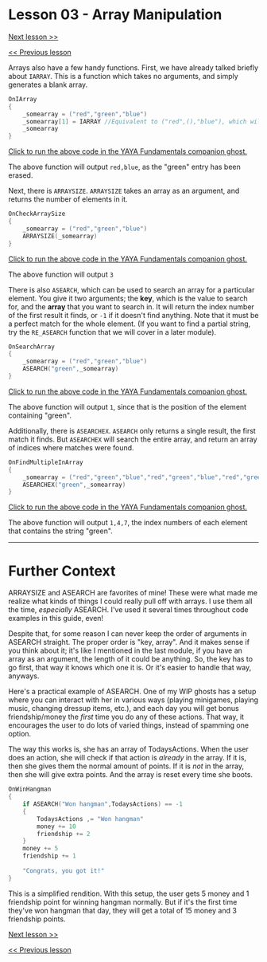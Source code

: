 # Lesson 03 - Array Manipulation

[Next lesson >>](https://github.com/Zichqec/YAYA_Fundamentals/blob/main/Module%2005%20-%20Common%20Functions/04%20-%20Randomness.md)

[<< Previous lesson](https://github.com/Zichqec/YAYA_Fundamentals/blob/main/Module%2005%20-%20Common%20Functions/02%20-%20Variable%20Manipulation.md)

Arrays also have a few handy functions. First, we have already talked briefly about `IARRAY`. This is a function which takes no arguments, and simply generates a blank array.

```c
OnIArray
{
	_somearray = ("red","green","blue")
	_somearray[1] = IARRAY //Equivalent to ("red",(),"blue"), which will simply become the array ("red","blue") when combined
	_somearray
}
```

[Click to run the above code in the YAYA Fundamentals companion ghost.](https://zichqec.github.io/s-the-skeleton/jump.html?url=x-ukagaka-link%3Atype%3Devent%26ghost%3DYAYA%20Fundamentals%26info%3DOnExample.M5.L3.IArray)

The above function will output `red,blue`, as the "green" entry has been erased.

Next, there is `ARRAYSIZE`. `ARRAYSIZE` takes an array as an argument, and returns the number of elements in it.

```c
OnCheckArraySize
{
	_somearray = ("red","green","blue")
	ARRAYSIZE(_somearray)
}
```

[Click to run the above code in the YAYA Fundamentals companion ghost.](https://zichqec.github.io/s-the-skeleton/jump.html?url=x-ukagaka-link%3Atype%3Devent%26ghost%3DYAYA%20Fundamentals%26info%3DOnExample.M5.L3.CheckArraySize)

The above function will output `3`

There is also `ASEARCH`, which can be used to search an array for a particular element. You give it two arguments; the **key**, which is the value to search for, and the **array** that you want to search in. It will return the index number of the first result it finds, or `-1` if it doesn't find anything. Note that it must be a perfect match for the whole element. (If you want to find a partial string, try the `RE_ASEARCH` function that we will cover in a later module).

```c
OnSearchArray
{
	_somearray = ("red","green","blue")
	ASEARCH("green",_somearray)
}
```

[Click to run the above code in the YAYA Fundamentals companion ghost.](https://zichqec.github.io/s-the-skeleton/jump.html?url=x-ukagaka-link%3Atype%3Devent%26ghost%3DYAYA%20Fundamentals%26info%3DOnExample.M5.L3.SearchArray)

The above function will output `1`, since that is the position of the element containing "green".

Additionally, there is `ASEARCHEX`. `ASEARCH` only returns a single result, the first match it finds. But `ASEARCHEX` will search the entire array, and return an array of indices where matches were found.

```c
OnFindMultipleInArray
{
	_somearray = ("red","green","blue","red","green","blue","red","green","blue")
	ASEARCHEX("green",_somearray)
}
```

[Click to run the above code in the YAYA Fundamentals companion ghost.](https://zichqec.github.io/s-the-skeleton/jump.html?url=x-ukagaka-link%3Atype%3Devent%26ghost%3DYAYA%20Fundamentals%26info%3DOnExample.M5.L3.FindMultipleInArray)

The above function will output `1,4,7`, the index numbers of each element that contains the string "green".

---

# Further Context

ARRAYSIZE and ASEARCH are favorites of mine! These were what made me realize what kinds of things I could really pull off with arrays. I use them all the time, *especially* ASEARCH. I've used it several times throughout code examples in this guide, even!

Despite that, for some reason I can never keep the order of arguments in ASEARCH straight. The proper order is "key, array". And it makes sense if you think about it; it's like I mentioned in the last module, if you have an array as an argument, the length of it could be anything. So, the key has to go first, that way it knows which one it is. Or it's easier to handle that way, anyways.

Here's a practical example of ASEARCH. One of my WIP ghosts has a setup where you can interact with her in various ways (playing minigames, playing music, changing dressup items, etc.), and each day you will get bonus friendship/money the *first* time you do any of these actions. That way, it encourages the user to do lots of varied things, instead of spamming one option.

The way this works is, she has an array of TodaysActions. When the user does an action, she will check if that action is *already* in the array. If it is, then she gives them the normal amount of points. If it is *not* in the array, then she will give extra points. And the array is reset every time she boots.

```c
OnWinHangman
{
	if ASEARCH("Won hangman",TodaysActions) == -1
	{
		TodaysActions ,= "Won hangman"
		money += 10
		friendship += 2
	}
	money += 5
	friendship += 1
	
	"Congrats, you got it!"
}
```

This is a simplified rendition. With this setup, the user gets 5 money and 1 friendship point for winning hangman normally. But if it's the first time they've won hangman that day, they will get a total of 15 money and 3 friendship points.

[Next lesson >>](https://github.com/Zichqec/YAYA_Fundamentals/blob/main/Module%2005%20-%20Common%20Functions/04%20-%20Randomness.md)

[<< Previous lesson](https://github.com/Zichqec/YAYA_Fundamentals/blob/main/Module%2005%20-%20Common%20Functions/02%20-%20Variable%20Manipulation.md)